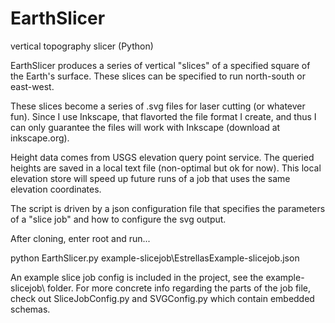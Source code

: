 # EarthSlicer
vertical topography slicer (Python)

EarthSlicer produces a series of vertical "slices" of a specified square of the Earth's surface.
These slices can be specified to run north-south or east-west.

These slices become a series of .svg files for laser cutting (or whatever fun).
Since I use Inkscape, that flavorted the file format I create, and thus I can only guarantee the files will work with Inkscape (download at inkscape.org).

Height data comes from USGS elevation query point service.
The queried heights are saved in a local text file (non-optimal but ok for now).
This local elevation store will speed up future runs of a job that uses the same elevation coordinates.

The script is driven by a json configuration file that specifies the parameters of a "slice job" and how to configure the svg output.

After cloning, enter root and run...

python EarthSlicer.py example-slicejob\EstrellasExample-slicejob.json


An example slice job config is included in the project, see the example-slicejob\ folder.
For more concrete info regarding the parts of the job file, check out SliceJobConfig.py and SVGConfig.py which contain embedded schemas.
